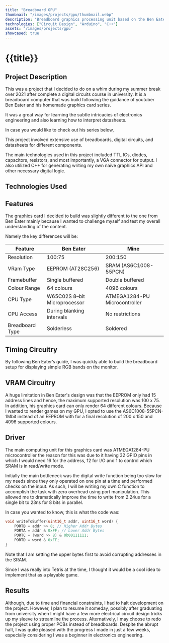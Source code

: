 ```yaml
---
title: "Breadboard GPU"
thumbnail: "/images/projects/gpu/thumbnail.webp"
description: "Breadboard graphics processing unit based on the Ben Eater's graphics card series on youtube."
technologies: ["Circuit Design", "Arduino", "C++"]
assets: "/images/projects/gpu"
showcased: true
---
```


# {{title}}

## Project Description

This was a project that I decided to do on a whim during my summer break over 2021 after complete a digital circuits course in university. It is a breadboard computer that was build following the guidance of youtuber Ben Eater and his homemade graphics card series.

It was a great way for learning the subtle intricacies of electronics engineering and also learning how to interpret datasheets.

In case you would like to check out his series below,
<youtube-embed src="https://www.youtube.com/embed/l7rce6IQDWs?si=UXNcpmVq3vdGLPMx"></youtube-embed>

This project involved extensive use of breadboards, digital circuits, and datasheets for different components.

The main technologies used in this project included TTL ICs, diodes, capacitors, resistors, and most importantly, a VGA connector for output. I also utilized C++ for generating writing my own naïve graphics API and other necessary digital logic.

## Technologies Used

<BlogTechnologies :tags="technologies"></BlogTechnologies>

## Features

The graphics card I decided to build was slightly different to the one from Ben Eater mainly because I wanted to challenge myself and test my overall understanding of the content.

Namely the key differences will be:

| **Feature**     | **Ben Eater**                | **Mine**                      |
| --------------- | ---------------------------- | ----------------------------- |
| Resolution      | 100:75                       | 200:150                       |
| VRam Type       | EEPROM (AT28C256)            | SRAM (AS6C1008-55PCN)         |
| Framebuffer     | Single buffered              | Double buffered               |
| Colour Range    | 64 colours                   | 4096 colours                  |
| CPU Type        | W65C02S 8–bit Microprocessor | ATMEGA1284-PU Microcontroller |
| CPU Access      | During blanking intervals    | No restrictions               |
| Breadboard Type | Solderless                   | Soldered                      |

## Timing Circuitry

By following Ben Eater’s guide, I was quickly able to build the breadboard setup for displaying simple RGB bands on the monitor.

## VRAM Circuitry

A huge limitation in Ben Eater's design was that the EEPROM only had 15 address lines and hence, the maximum supported resolution was 100 x 75. In addition, his graphics card can only render 64 different colours. Because I wanted to render games on my GPU, I opted to use the AS6C1008-55PCN- 1Mbit instead of an EEPROM with for a final resolution of 200 x 150 and 4096 supported colours.

<!-- ## Rendering a Static Image

The next step would be to render a static image to the screen. To do this, I mapped each pixel in a chosen image into a 200x150 array with each cell containing a 12-bit value. -->

## Driver

The main computing unit for this graphics card was ATMEGA1284-PU microcontroller the reason for this was due to it having 32 GPIO pins in which I would need 16 for the address, 12 for I/O and 1 to control which SRAM is in read/write mode.

Initially the main bottleneck was the digital write function being too slow for my needs since they only operated on one pin at a time and performed checks on the input. As such, I will be writing my own C function to accomplish the task with zero overhead using port manipulation. This allowed me to dramatically improve the time to write from 2.24us for a single bit to 23ns for 8 bits in parallel.

In case you wanted to know, this is what the code was:

```c
void writeToBuffer(uint16_t addr, uint16_t word) {
    PORTB = addr >> 8; // Higher Addr Bytes
    PORTA = addr & 0xFF; // Lower Addr Bytes
    PORTC = (word >> 8) & 0b00111111;
    PORTD = word & 0xFF;
}
```

Note that I am setting the upper bytes first to avoid corrupting addresses in the SRAM.

Since I was really into Tetris at the time, I thought it would be a cool idea to implement that as a playable game.

## Results

Although, due to time and financial constraints, I had to halt development on the project. However, I plan to resume it someday, possibly after graduating from university when I might have a few more electrical circuit design tricks up my sleeve to streamline the process. Alternatively, I may choose to redo the project using proper PCBs instead of breadboards. Despite the abrupt halt, I was quite pleased with the progress I made in just a few weeks, especially considering I was a beginner in electronics engineering.
<blog-img src="/images/projects/gpu/tetris.png"></blog-img>
